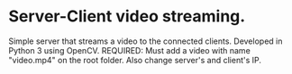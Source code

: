 # Server-Client video streaming.
Simple server that streams a video to the connected clients. Developed in Python 3 using OpenCV.
REQUIRED: Must add a video with name "video.mp4" on the root folder. Also change server's and client's IP.
